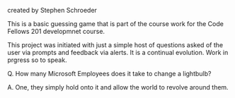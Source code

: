 created by Stephen Schroeder

This is a basic guessing game that is part of the course work for the Code Fellows 201 developmnet course.

This project was initiated with just a simple host of questions asked of the user via prompts and feedback via alerts. It is a continual evolution. Work in prgress so to speak.

Q. How many Microsoft Employees does it take to change a lightbulb?

A. One, they simply hold onto it and allow the world to revolve around them.
